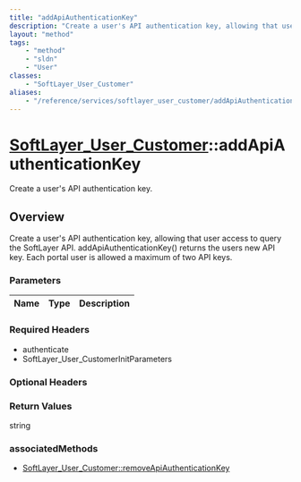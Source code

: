 ```yaml
---
title: "addApiAuthenticationKey"
description: "Create a user's API authentication key, allowing that user access to query the SoftLayer API. addApiAuthenticationKey()... "
layout: "method"
tags:
    - "method"
    - "sldn"
    - "User"
classes:
    - "SoftLayer_User_Customer"
aliases:
    - "/reference/services/softlayer_user_customer/addApiAuthenticationKey"
---
```

# [SoftLayer_User_Customer](/reference/services/SoftLayer_User_Customer)::addApiAuthenticationKey

Create a user's API authentication key.


## Overview 
Create a user's API authentication key, allowing that user access to query the SoftLayer API. addApiAuthenticationKey() returns the users new API key. Each portal user is allowed a maximum of two API keys. 

### Parameters 
|Name | Type | Description |
| --- | --- | --- |


### Required Headers
* authenticate
* SoftLayer_User_CustomerInitParameters

### Optional Headers

### Return Values
string


### associatedMethods

*  [SoftLayer_User_Customer::removeApiAuthenticationKey](/reference/services/SoftLayer_User_Customer/removeApiAuthenticationKey )

